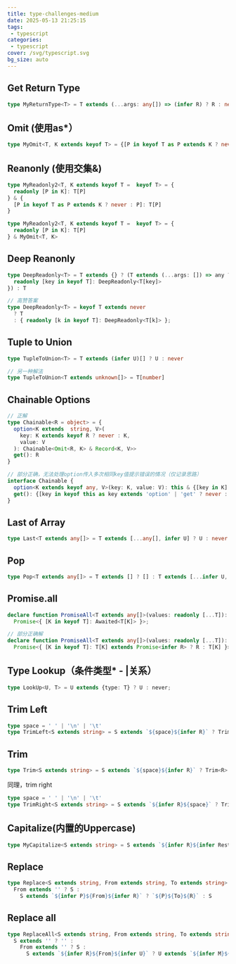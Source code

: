 ```yaml
---
title: type-challenges-medium
date: 2025-05-13 21:25:15
tags:
 - typescript
categories:
 - typescript
cover: /svg/typescript.svg
bg_size: auto
---
```


## Get Return Type
```ts
type MyReturnType<T> = T extends (...args: any[]) => (infer R) ? R : never
```

## Omit (使用as*）
```ts
type MyOmit<T, K extends keyof T> = {[P in keyof T as P extends K ? never: P] :T[P]}
```

## Reanonly (使用交集&)
```ts
type MyReadonly2<T, K extends keyof T =  keyof T> = {
  readonly [P in K]: T[P]
} & {
  [P in keyof T as P extends K ? never : P]: T[P]
}
```

```ts
type MyReadonly2<T, K extends keyof T =  keyof T> = {
  readonly [P in K]: T[P]
} & MyOmit<T, K>
```

## Deep Reanonly
```ts
type DeepReadonly<T> = T extends {} ? (T extends (...args: []) => any ? T : {
  readonly [key in keyof T]: DeepReadonly<T[key]>
}) : T
```

```ts
// 高赞答案
type DeepReadonly<T> = keyof T extends never
  ? T
  : { readonly [k in keyof T]: DeepReadonly<T[k]> };
```

## Tuple to Union
```ts
type TupleToUnion<T> = T extends (infer U)[] ? U : never
```

```ts
// 另一种解法
type TupleToUnion<T extends unknown[]> = T[number]
```

## Chainable Options
```ts
// 正解
type Chainable<R = object> = {
  option<K extends  string, V>(
    key: K extends keyof R ? never : K,
    value: V
  ): Chainable<Omit<R, K> & Record<K, V>>
  get(): R
}
```

```ts
// 部分正确，无法处理option传入多次相同key值提示错误的情况（仅记录思路）
interface Chainable {
  option<K extends keyof any, V>(key: K, value: V): this & {[key in K]: V}
  get(): {[key in keyof this as key extends 'option' | 'get' ? never : key]: this[key]}
}
```

## Last of Array
```ts
type Last<T extends any[]> = T extends [...any[], infer U] ? U : never
```

## Pop
```ts
type Pop<T extends any[]> = T extends [] ? [] : T extends [...infer U, any] ? U : never
```

## Promise.all
```ts
declare function PromiseAll<T extends any[]>(values: readonly [...T]):
  Promise<{ [K in keyof T]: Awaited<T[K]> }>;
```

```ts
// 部分正确解
declare function PromiseAll<T extends any[]>(values: readonly [...T]):
  Promise<{ [K in keyof T]: T[K] extends Promise<infer R> ? R : T[K] }>;
```

## Type Lookup（条件类型* - |关系）
```ts
type LookUp<U, T> = U extends {type: T} ? U : never;
```

## Trim Left
```ts
type space = ' ' | '\n' | '\t'
type TrimLeft<S extends string> = S extends `${space}${infer R}` ? TrimLeft<R> : S
```

## Trim
```ts
type Trim<S extends string> = S extends `${space}${infer R}` ? Trim<R> : S extends `${infer U}${space}` ? Trim<U> : S
```

同理，trim right
```ts
type space = ' ' | '\n' | '\t'
type TrimRight<S extends string> = S extends `${infer R}${space}` ? TrimRight<R> : S
```

## Capitalize(内置的Uppercase)
```ts
type MyCapitalize<S extends string> = S extends `${infer R}${infer Rest}` ? `${Uppercase<R>}${Rest}` : S
```

## Replace
```ts
type Replace<S extends string, From extends string, To extends string> =
  From extends '' ? S :
    S extends `${infer P}${From}${infer R}` ? `${P}${To}${R}` : S
```

## Replace all
```ts
type ReplaceAll<S extends string, From extends string, To extends string> = 
  S extends '' ? '' : 
    From extends '' ? S :
      S extends `${infer R}${From}${infer U}` ? U extends `${infer M}${From}${infer N}` ?  `${R}${To}${ReplaceAll<U, From, To>}`: `${R}${To}${U}` : S
```